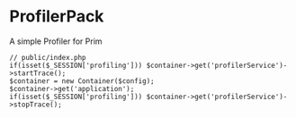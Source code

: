 # ProfilerPack

A simple Profiler for Prim

    // public/index.php
    if(isset($_SESSION['profiling'])) $container->get('profilerService')->startTrace();
    $container = new Container($config);
    $container->get('application');
    if(isset($_SESSION['profiling'])) $container->get('profilerService')->stopTrace();